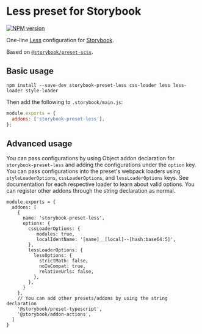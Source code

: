 # Less preset for Storybook

<!-- BADGES/ -->

<span class="badge-npmversion"><a href="https://npmjs.org/package/storybook-preset-less" title="View this project on NPM"><img src="https://img.shields.io/npm/v/storybook-preset-less.svg" alt="NPM version" /></a></span>

<!-- /BADGES -->


One-line [Less](http://lesscss.org) configuration for [Storybook](https://storybook.js.org).

Based on [`@storybook/preset-scss`](https://github.com/storybookjs/presets/tree/master/packages/preset-scss).

## Basic usage

```
npm install --save-dev storybook-preset-less css-loader less less-loader style-loader
```

Then add the following to `.storybook/main.js`:

```js
module.exports = {
  addons: ['storybook-preset-less'],
};
```

## Advanced usage

You can pass configurations by using Object addon declaration for `storybook-preset-less` and adding the configurations under the `option` key. You can pass configurations into the preset's webpack loaders using `styleLoaderOptions`, `cssLoaderOptions`, and `lessLoaderOptions` keys. See documentation for each respective loader to learn about valid options. You can register other addons through the string declaration as normal.

```
module.exports = {
  addons: [
    {
      name: 'storybook-preset-less',
      options: {
        cssLoaderOptions: {
           modules: true,
           localIdentName: '[name]__[local]--[hash:base64:5]',
        },
        lessLoaderOptions: {
          lessOptions: {
            strictMath: false,
            noIeCompat: true,
            relativeUrls: false,
          },
        },
      }
    },
    // You can add other presets/addons by using the string declaration
    '@storybook/preset-typescript',
    '@storybook/addon-actions',
  ]
}
```

